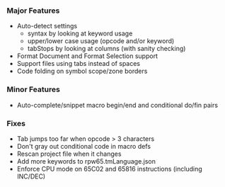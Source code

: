 ### Major Features

* Auto-detect settings
  * syntax by looking at keyword usage
  * upper/lower case usage (opcode and/or keyword)
  * tabStops by looking at columns (with sanity checking)
* Format Document and Format Selection support
* Support files using tabs instead of spaces
* Code folding on symbol scope/zone borders

### Minor Features

* Auto-complete/snippet macro begin/end and conditional do/fin pairs

### Fixes

* Tab jumps too far when opcode > 3 characters
* Don't gray out conditional code in macro defs
* Rescan project file when it changes
* Add more keywords to rpw65.tmLanguage.json
* Enforce CPU mode on 65C02 and 65816 instructions (including INC/DEC)
